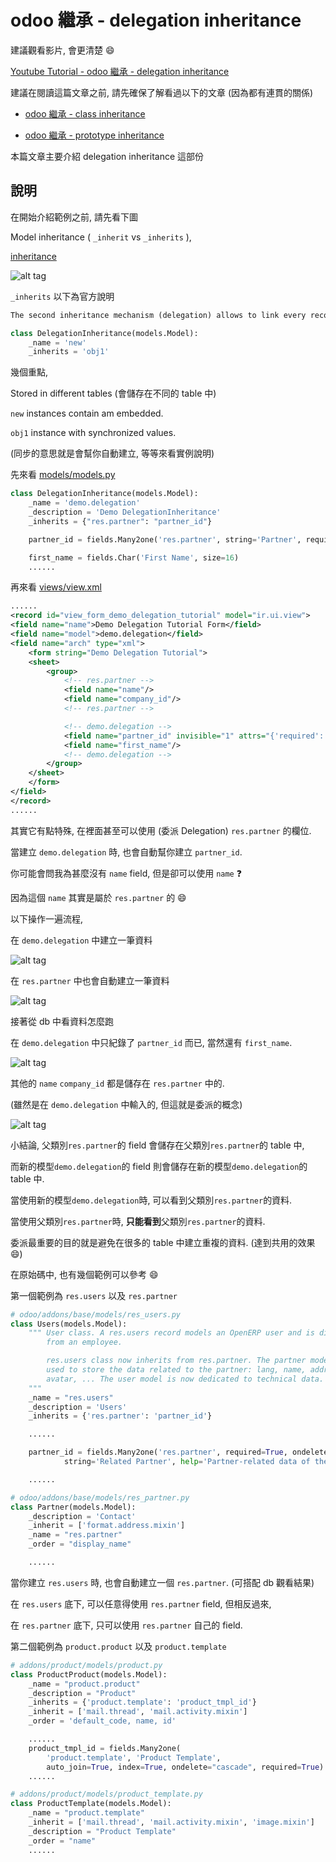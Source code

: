 # odoo 繼承 - delegation inheritance

建議觀看影片, 會更清楚 :smile:

[Youtube Tutorial - odoo 繼承 - delegation inheritance](https://youtu.be/J1-Hg9vrXBs)

建議在閱讀這篇文章之前, 請先確保了解看過以下的文章 (因為都有連貫的關係)

* [odoo 繼承 - class inheritance](https://github.com/twtrubiks/odoo-demo-addons-tutorial/tree/master/demo_class_inheritance)

* [odoo 繼承 - prototype inheritance](https://github.com/twtrubiks/odoo-demo-addons-tutorial/tree/master/demo_prototype_inheritance)

本篇文章主要介紹 delegation inheritance 這部份

## 說明

在開始介紹範例之前, 請先看下圖

Model inheritance ( `_inherit` vs `_inherits` ),

[inheritance](https://www.odoo.com/documentation/12.0/howtos/backend.html#inheritance)

![alt tag](https://i.imgur.com/IRPk1By.png)

`_inherits` 以下為官方說明

```txt
The second inheritance mechanism (delegation) allows to link every record of a model to a record in a parent model, and provides transparent access to the fields of the parent record.
```

```python
class DelegationInheritance(models.Model):
    _name = 'new'
    _inherits = 'obj1'
```

幾個重點,

Stored in different tables (會儲存在不同的 table 中)

`new` instances contain am embedded.

`obj1` instance with synchronized values.

(同步的意思就是會幫你自動建立, 等等來看實例說明)

先來看 [models/models.py](models/models.py)

```python
class DelegationInheritance(models.Model):
    _name = 'demo.delegation'
    _description = 'Demo DelegationInheritance'
    _inherits = {"res.partner": "partner_id"}

    partner_id = fields.Many2one('res.partner', string='Partner', required=True, ondelete="cascade")

    first_name = fields.Char('First Name', size=16)
    ......
```

再來看 [views/view.xml](views/view.xml)

```xml
......
<record id="view_form_demo_delegation_tutorial" model="ir.ui.view">
<field name="name">Demo Delegation Tutorial Form</field>
<field name="model">demo.delegation</field>
<field name="arch" type="xml">
    <form string="Demo Delegation Tutorial">
    <sheet>
        <group>
            <!-- res.partner -->
            <field name="name"/>
            <field name="company_id"/>
            <!-- res.partner -->

            <!-- demo.delegation -->
            <field name="partner_id" invisible="1" attrs="{'required': [('id', '!=', False)]}"/>
            <field name="first_name"/>
            <!-- demo.delegation -->
        </group>
    </sheet>
    </form>
</field>
</record>
......
```

其實它有點特殊, 在裡面甚至可以使用 (委派 Delegation) `res.partner` 的欄位.

當建立 `demo.delegation` 時, 也會自動幫你建立 `partner_id`.

你可能會問我為甚麼沒有 `name` field, 但是卻可以使用 `name` :question:

因為這個 `name` 其實是屬於 `res.partner` 的 :smile:

以下操作一遍流程,

在 `demo.delegation` 中建立一筆資料

![alt tag](https://i.imgur.com/vfPNsva.png)

在 `res.partner` 中也會自動建立一筆資料

![alt tag](https://i.imgur.com/JZ2EUv1.png)

接著從 db 中看資料怎麼跑

在 `demo.delegation` 中只紀錄了 `partner_id` 而已, 當然還有 `first_name`.

![alt tag](https://i.imgur.com/i7SyECl.png)

其他的 `name` `company_id` 都是儲存在 `res.partner` 中的.

(雖然是在 `demo.delegation` 中輸入的, 但這就是委派的概念)

![alt tag](https://i.imgur.com/UHOqrwx.png)

小結論, 父類別`res.partner`的 field 會儲存在父類別`res.partner`的 table 中,

而新的模型`demo.delegation`的 field 則會儲存在新的模型`demo.delegation`的 table 中.

當使用新的模型`demo.delegation`時, 可以看到父類別`res.partner`的資料.

當使用父類別`res.partner`時, **只能看到**父類別`res.partner`的資料.

委派最重要的目的就是避免在很多的 table 中建立重複的資料. (達到共用的效果 :smile:)

在原始碼中, 也有幾個範例可以參考 :smile:

第一個範例為 `res.users` 以及 `res.partner`

```python
# odoo/addons/base/models/res_users.py
class Users(models.Model):
    """ User class. A res.users record models an OpenERP user and is different
        from an employee.

        res.users class now inherits from res.partner. The partner model is
        used to store the data related to the partner: lang, name, address,
        avatar, ... The user model is now dedicated to technical data.
    """
    _name = "res.users"
    _description = 'Users'
    _inherits = {'res.partner': 'partner_id'}

    ......

    partner_id = fields.Many2one('res.partner', required=True, ondelete='restrict', auto_join=True,
            string='Related Partner', help='Partner-related data of the user')

    ......

# odoo/addons/base/models/res_partner.py
class Partner(models.Model):
    _description = 'Contact'
    _inherit = ['format.address.mixin']
    _name = "res.partner"
    _order = "display_name"

    ......
```

當你建立 `res.users` 時, 也會自動建立一個 `res.partner`. (可搭配 db 觀看結果)

在 `res.users` 底下, 可以任意得使用 `res.partner` field, 但相反過來,

在 `res.partner` 底下, 只可以使用 `res.partner` 自己的 field.

第二個範例為 `product.product` 以及 `product.template`

```python
# addons/product/models/product.py
class ProductProduct(models.Model):
    _name = "product.product"
    _description = "Product"
    _inherits = {'product.template': 'product_tmpl_id'}
    _inherit = ['mail.thread', 'mail.activity.mixin']
    _order = 'default_code, name, id'

    ......
	product_tmpl_id = fields.Many2one(
		'product.template', 'Product Template',
		auto_join=True, index=True, ondelete="cascade", required=True)
    ......

# addons/product/models/product_template.py
class ProductTemplate(models.Model):
    _name = "product.template"
    _inherit = ['mail.thread', 'mail.activity.mixin', 'image.mixin']
    _description = "Product Template"
    _order = "name"
    ......
```

